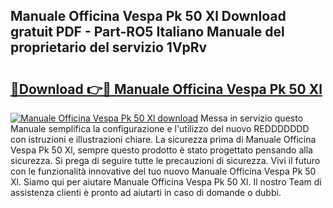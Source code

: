 ## Manuale Officina Vespa Pk 50 Xl Download gratuit PDF - Part-RO5 Italiano Manuale del proprietario del servizio 1VpRv

# <h2><a href="http://dfae7z.blite.top/?on=Manuale+Officina+Vespa+Pk+50+Xl">🔗Download 👉🔴 Manuale Officina Vespa Pk 50 Xl</a></h2>

[![Manuale Officina Vespa Pk 50 Xl download](https://i.imgur.com/lujVjoI.png)](http://dfae7z.blite.top/?on=Manuale+Officina+Vespa+Pk+50+Xl)
Messa in servizio questo Manuale semplifica la configurazione e l'utilizzo del nuovo REDDDDDDD con istruzioni e illustrazioni chiare. La sicurezza prima di Manuale Officina Vespa Pk 50 Xl, sempre questo prodotto è stato progettato pensando alla sicurezza. Si prega di seguire tutte le precauzioni di sicurezza. Vivi il futuro con le funzionalità innovative del tuo nuovo Manuale Officina Vespa Pk 50 Xl. Siamo qui per aiutare Manuale Officina Vespa Pk 50 Xl. Il nostro Team di assistenza clienti è pronto ad aiutarti in caso di domande o dubbi.
